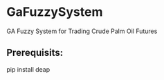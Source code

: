 # GaFuzzySystem
GA Fuzzy System for Trading Crude Palm Oil Futures

## Prerequisits:

pip install deap
